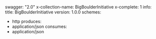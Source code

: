 swagger: "2.0"
x-collection-name: BigBoulderInitiative
x-complete: 1
info:
  title: BigBoulderInitiative
  version: 1.0.0
schemes:
- http
produces:
- application/json
consumes:
- application/json